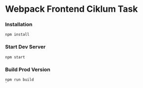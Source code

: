 # Webpack Frontend Ciklum Task


### Installation

```
npm install
```

### Start Dev Server

```
npm start
```

### Build Prod Version

```
npm run build
`
